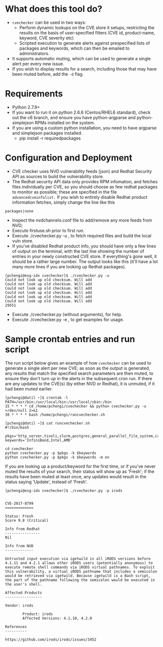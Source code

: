 # What does this tool do?

- `cvechecker` can be used in two ways:
    - Perform dynamic lookups on the CVE store it setups, restricting the results on the basis of user-specified filters (CVE id, product-name, keyword, CVE severity etc)
    - Scripted execution to generate alerts against prespecified lists of packages and keywords, which can then be emailed to administrators.
- It supports automatic muting, which can be used to generate a single alert per every new issue.
- If you wish to display results for a search, including those that may have been muted before, add the `-d` flag.

# Requirements

- Python 2.7.9+
- If you want to run it on python 2.6.6 (Centos/RHEL6 standard), check out the c6 branch, and ensure you have python-argparse and python-simplejson RPMs installed on the system.
- If you are using a custom python installation, you need to have argparse and simplejson packages installed.
    - pip install -r requiredpackages

# Configuration and Deployment

- CVE checker uses NVD vulnerability feeds (json) and Redhat Security API as sources to build the vulnerability store.
- The Redhat security API data only provides RPM infomation, and fetches files individually per CVE, so you should choose as few redhat packages to monitor as possible; these are specified in the file `advancedcveinfolist.` If you wish to entirely disable Redhat product information fetches, simply change the line like this

```
packages|none
```
- Inspect the nvdchannels.conf file to add/remove any more feeds from NVD;
- Execute firstuse.sh prior to first run.
- Execute ./cvechecker.py -u , to fetch required files and build the local vuln store.
- If you've disabled Redhat product info, you should have only a few lines of output on the terminal, with the last line showing the number of entries in your newly constructed CVE store. If everything's gone well, it should be a rather large number. The output looks like this (it'll have a lot many more lines if you are looking up Redhat packages).

```
[pchengi@esg-idx cvechecker]$ ./cvechecker.py -u
Could not look up old checksum. Will add
Could not look up old checksum. Will add
Could not look up old checksum. Will add
Could not look up old checksum. Will add
Could not look up old checksum. Will add
Could not look up old checksum. Will add
29551
```
- Execute ./cvechecker.py (without arguments), for help.
- Execute ./cvechecker.py -e , to get examples for usage.

# Sample crontab entries and run script

The run script below gives an example of how `cvechecker` can be used to generate a single alert per new CVE; as soon as the output is generated, any results that match the specified search parameters are then muted, to ensure they don't turn up in the alerts in the subsequent cron run. If there are any updates to the CVE(s) (by either NVD or Redhat), it is unmuted, if it had been muted earlier.

```
[pchengi@datil ~]$ crontab -l
PATH=/usr/bin:/usr/local/bin:/usr/local/sbin:/bin
15 * * * * cd /home/pchengi/cvechecker && python cvechecker.py -u >/dev/null 2>&1
30 * * * * bash /home/pchengi/runcvechecker.sh
```

```
[pchengi@datil ~]$ cat runcvechecker.sh 
#!/bin/bash

pkgs='http_server,tivoli,slurm,postgres,general_parallel_file_system,irods,torque_resource_manager,struts,java,linux_kernel,spectrum_protect,spectrum_scale,mariadb,mysql,nagios,munin,hadoop,zen,qemu,vm_virtualbox,fail2ban,bind'
keywords='InfiniBand,Intel,AMD'

cd cvechecker
python cvechecker.py -p $pkgs -k $keywords
python cvechecker.py -p $pkgs -k $keywords -m on
```
If you are looking up a product/keyword for the first time, or if you've never muted the results of your search, their status will show up as 'Fresh'; if the results have been muted at least once, any updates would result in the status saying 'Update', instead of 'Fresh'.

```
[pchengi@esg-idx cvechecker]$ ./cvechecker.py -p irods


CVE-2017-8799
=============

Status: Fresh    
Score 9.8 (Critical)

Info from Redhat
----------------
Nil

Info from NVD
-------------

Untrusted input execution via igetwild in all iRODS versions before 4.1.11 and 4.2.1 allows other iRODS users (potentially anonymous) to execute remote shell commands via iRODS virtual pathnames. To exploit this vulnerability, a virtual iRODS pathname that includes a semicolon would be retrieved via igetwild. Because igetwild is a Bash script, the part of the pathname following the semicolon would be executed in the user's shell.

Affected Products
-----------------

Vendor: irods

        Product: irods
        Affected Versions: 4.1.10, 4.2.0

References
----------

https://github.com/irods/irods/issues/3452    
```

